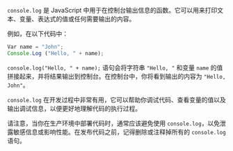 `console.log` 是 JavaScript 中用于在控制台输出信息的函数。它可以用来打印文本、变量、表达式的值或任何需要输出的内容。


例如，在以下代码中：

```javascript
Var name = "John";
Console.Log ("Hello, " + name);
```

`console.log("Hello, " + name);` 语句会将字符串 `"Hello, "` 和变量 `name` 的值拼接起来，并将结果输出到控制台。在控制台中，你将看到输出的内容为 `"Hello, John"`。

`console.log` 在开发过程中非常有用，它可以帮助你调试代码、查看变量的值以及输出调试信息，以便更好地理解代码的执行过程。

请注意，当你在生产环境中部署代码时，通常应该避免使用 `console.log`，以免泄露敏感信息或影响性能。在发布代码之前，记得删除或注释掉所有的 `console.log` 语句。